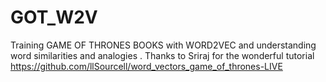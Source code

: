 # GOT_W2V
Training GAME OF THRONES BOOKS with WORD2VEC and understanding word similarities and analogies . 
Thanks to Sriraj for the wonderful tutorial https://github.com/llSourcell/word_vectors_game_of_thrones-LIVE
